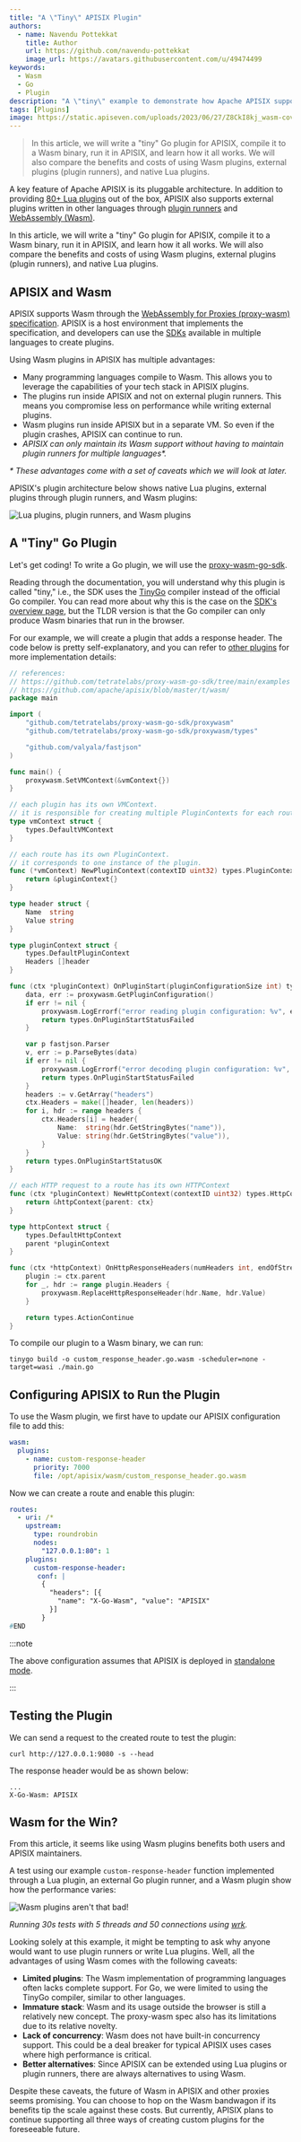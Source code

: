 ```yaml
---
title: "A \"Tiny\" APISIX Plugin"
authors:
  - name: Navendu Pottekkat
    title: Author
    url: https://github.com/navendu-pottekkat
    image_url: https://avatars.githubusercontent.com/u/49474499
keywords:
  - Wasm
  - Go
  - Plugin
description: "A \"tiny\" example to demonstrate how Apache APISIX supports Wasm plugins."
tags: [Plugins]
image: https://static.apiseven.com/uploads/2023/06/27/Z8CkI8kj_wasm-cover.png
---
```


> In this article, we will write a "tiny" Go plugin for APISIX, compile it to a Wasm binary, run it in APISIX, and learn how it all works. We will also compare the benefits and costs of using Wasm plugins, external plugins (plugin runners), and native Lua plugins.

<!--truncate-->

<head>
    <link rel="canonical" href="https://navendu.me/posts/tiny-apisix-plugin/" />
</head>

A key feature of Apache APISIX is its pluggable architecture. In addition to providing [80+ Lua plugins](https://apisix.apache.org/plugins/) out of the box, APISIX also supports external plugins written in other languages through [plugin runners](https://apisix.apache.org/docs/go-plugin-runner/getting-started/) and [WebAssembly (Wasm)](https://apisix.apache.org/docs/apisix/wasm/).

In this article, we will write a "tiny" Go plugin for APISIX, compile it to a Wasm binary, run it in APISIX, and learn how it all works. We will also compare the benefits and costs of using Wasm plugins, external plugins (plugin runners), and native Lua plugins.

## APISIX and Wasm

APISIX supports Wasm through the [WebAssembly for Proxies (proxy-wasm) specification](https://github.com/proxy-wasm/spec). APISIX is a host environment that implements the specification, and developers can use the [SDKs](https://github.com/proxy-wasm/spec#sdks) available in multiple languages to create plugins.

Using Wasm plugins in APISIX has multiple advantages:

* Many programming languages compile to Wasm. This allows you to leverage the capabilities of your tech stack in APISIX plugins.
* The plugins run inside APISIX and not on external plugin runners. This means you compromise less on performance while writing external plugins.
* Wasm plugins run inside APISIX but in a separate VM. So even if the plugin crashes, APISIX can continue to run.
* _APISIX can only maintain its Wasm support without having to maintain plugin runners for multiple languages\*._

_\* These advantages come with a set of caveats which we will look at later._

APISIX's plugin architecture below shows native Lua plugins, external plugins through plugin runners, and Wasm plugins:

![Lua plugins, plugin runners, and Wasm plugins](https://static.apiseven.com/uploads/2023/06/27/yBnZnCrv_plugin-route-light.png)

## A "Tiny" Go Plugin

Let's get coding! To write a Go plugin, we will use the [proxy-wasm-go-sdk](https://github.com/tetratelabs/proxy-wasm-go-sdk).

Reading through the documentation, you will understand why this plugin is called "tiny," i.e., the SDK uses the [TinyGo](https://tinygo.org/) compiler instead of the official Go compiler. You can read more about why this is the case on the [SDK\'s overview page](https://github.com/tetratelabs/proxy-wasm-go-sdk/blob/main/doc/OVERVIEW.md), but the TLDR version is that the Go compiler can only produce Wasm binaries that run in the browser.

For our example, we will create a plugin that adds a response header. The code below is pretty self-explanatory, and you can refer to [other plugins](https://github.com/apache/apisix/blob/master/t/wasm/) for more implementation details:

```go title="main.go"
// references:
// https://github.com/tetratelabs/proxy-wasm-go-sdk/tree/main/examples
// https://github.com/apache/apisix/blob/master/t/wasm/
package main

import (
    "github.com/tetratelabs/proxy-wasm-go-sdk/proxywasm"
    "github.com/tetratelabs/proxy-wasm-go-sdk/proxywasm/types"

    "github.com/valyala/fastjson"
)

func main() {
    proxywasm.SetVMContext(&vmContext{})
}

// each plugin has its own VMContext.
// it is responsible for creating multiple PluginContexts for each route.
type vmContext struct {
    types.DefaultVMContext
}

// each route has its own PluginContext.
// it corresponds to one instance of the plugin.
func (*vmContext) NewPluginContext(contextID uint32) types.PluginContext {
    return &pluginContext{}
}

type header struct {
    Name  string
    Value string
}

type pluginContext struct {
    types.DefaultPluginContext
    Headers []header
}

func (ctx *pluginContext) OnPluginStart(pluginConfigurationSize int) types.OnPluginStartStatus {
    data, err := proxywasm.GetPluginConfiguration()
    if err != nil {
        proxywasm.LogErrorf("error reading plugin configuration: %v", err)
        return types.OnPluginStartStatusFailed
    }

    var p fastjson.Parser
    v, err := p.ParseBytes(data)
    if err != nil {
        proxywasm.LogErrorf("error decoding plugin configuration: %v", err)
        return types.OnPluginStartStatusFailed
    }
    headers := v.GetArray("headers")
    ctx.Headers = make([]header, len(headers))
    for i, hdr := range headers {
        ctx.Headers[i] = header{
            Name:  string(hdr.GetStringBytes("name")),
            Value: string(hdr.GetStringBytes("value")),
        }
    }
    return types.OnPluginStartStatusOK
}

// each HTTP request to a route has its own HTTPContext
func (ctx *pluginContext) NewHttpContext(contextID uint32) types.HttpContext {
    return &httpContext{parent: ctx}
}

type httpContext struct {
    types.DefaultHttpContext
    parent *pluginContext
}

func (ctx *httpContext) OnHttpResponseHeaders(numHeaders int, endOfStream bool) types.Action {
    plugin := ctx.parent
    for _, hdr := range plugin.Headers {
        proxywasm.ReplaceHttpResponseHeader(hdr.Name, hdr.Value)
    }

    return types.ActionContinue
}
```

To compile our plugin to a Wasm binary, we can run:

```shell
tinygo build -o custom_response_header.go.wasm -scheduler=none -target=wasi ./main.go
```

## Configuring APISIX to Run the Plugin

To use the Wasm plugin, we first have to update our APISIX configuration file to add this:

```yaml title="config.yaml"
wasm:
  plugins:
    - name: custom-response-header
      priority: 7000
      file: /opt/apisix/wasm/custom_response_header.go.wasm
```

Now we can create a route and enable this plugin:

```yaml title="apisix.yaml"
routes:
  - uri: /*
    upstream:
      type: roundrobin
      nodes:
        "127.0.0.1:80": 1
    plugins:
      custom-response-header:
       conf: |
        {
          "headers": [{
            "name": "X-Go-Wasm", "value": "APISIX"
          }]
        }
#END
```

:::note

The above configuration assumes that APISIX is deployed in [standalone mode](https://apisix.apache.org/docs/apisix/deployment-modes/#standalone).

:::

## Testing the Plugin

We can send a request to the created route to test the plugin:

```shell
curl http://127.0.0.1:9080 -s --head
```

The response header would be as shown below:

```text
...
X-Go-Wasm: APISIX
```

## Wasm for the Win?

From this article, it seems like using Wasm plugins benefits both users and APISIX maintainers.

A test using our example `custom-response-header` function implemented through a Lua plugin, an external Go plugin runner, and a Wasm plugin show how the performance varies:

![Wasm plugins aren't that bad!](https://static.apiseven.com/uploads/2023/06/27/bbkiAJgI_plugin-performance-light.png)

_Running 30s tests with 5 threads and 50 connections using [wrk](https://github.com/wg/wrk)._

Looking solely at this example, it might be tempting to ask why anyone would want to use plugin runners or write Lua plugins. Well, all the advantages of using Wasm comes with the following caveats:

* **Limited plugins**: The Wasm implementation of programming languages often lacks complete support. For Go, we were limited to using the TinyGo compiler, similar to other languages.
* **Immature stack**: Wasm and its usage outside the browser is still a relatively new concept. The proxy-wasm spec also has its limitations due to its relative novelty.
* **Lack of concurrency**: Wasm does not have built-in concurrency support. This could be a deal breaker for typical APISIX uses cases where high performance is critical.
* **Better alternatives**: Since APISIX can be extended using Lua plugins or plugin runners, there are always alternatives to using Wasm.

Despite these caveats, the future of Wasm in APISIX and other proxies seems promising. You can choose to hop on the Wasm bandwagon if its benefits tip the scale against these costs. But currently, APISIX plans to continue supporting all three ways of creating custom plugins for the foreseeable future.
